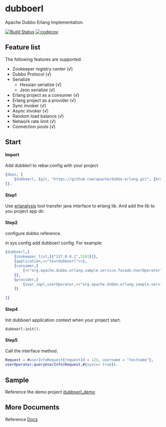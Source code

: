 dubboerl
=====
Apache Dubbo Erlang Implementation.

[![Build Status](https://travis-ci.org/apache/dubbo-erlang.svg?branch=master)](https://travis-ci.org/apache/dubbo-erlang)
[![codecov](https://codecov.io/gh/apache/dubbo-erlang/branch/master/graph/badge.svg)](https://codecov.io/gh/apache/dubbo-erlang)

Feature list
-----
The following features are supported.

* Zookeeper registry center (√)
* Dubbo Protocol (√)
* Serialize
	* Hessian serialize (√)
	* Json serialize (√)
* Erlang project as a consumer (√)
* Erlang project as a provider (√)
* Sync invoker (√)
* Async invoker (√)
* Random load balance (√)
* Network rate limit (√)
* Connection pools (√)

Start
-----

#### Import

Add dubblerl to rebar.config with your project
```erlang
{deps, [
    {dubboerl, {git, "https://github.com/apache/dubbo-erlang.git", {branch, "master"}}}
]}.
```

#### Step1

Use [erlanalysis](./tools/erlanalysis) tool transfer java interface to erlang lib. And add the lib to you project app dir.

#### Step2

configure dubbo reference.

in sys.config add dubboerl config. 
For example:
```erlang
{dubboerl,[
	{zookeeper_list,[{"127.0.0.1",2181}]},
	{application,<<"testdubboerl">>},
	{consumer,[
		{<<"org.apache.dubbo.erlang.sample.service.facade.UserOperator">>,[]}
	]},
	{provider,[
		{user_impl,userOperator,<<"org.apache.dubbo.erlang.sample.service.facade.UserOperator">>,[]}
	]}
	
]}
```

#### Step4
Init dubboerl application context when your project start.

	dubboerl:init().

#### Step5
Call the interface method.

```erlang
Request = #userInfoRequest{requestId = 123, username = "testname"},
userOperator:queryUserInfo(Request,#{sync=> true}).
```

Sample
------
Reference the demo project [dubboerl_demo](./samples/dubboerl_demo)

More Documents
------
Reference [Docs](http://dubbo.apache.org/en-us/docs/user/languages/erlang/start.html)

